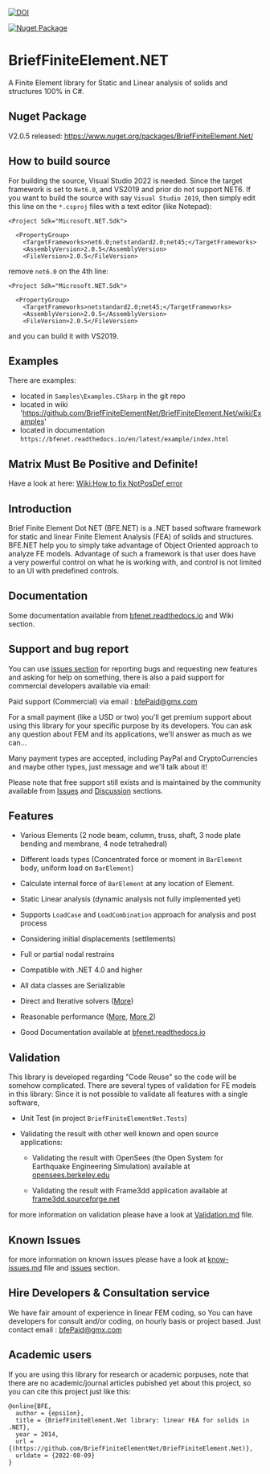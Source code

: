 [![DOI](https://zenodo.org/badge/67097947.svg)](https://zenodo.org/badge/latestdoi/67097947)

[![Nuget Package](https://img.shields.io/nuget/v/2)](https://www.nuget.org/packages/BriefFiniteElement.NET)   

# BriefFiniteElement.NET

A Finite Element library for Static and Linear analysis of solids and structures 100% in C#.

## Nuget Package

V2.0.5 released: https://www.nuget.org/packages/BriefFiniteElement.Net/

## How to build source

For building the source, Visual Studio 2022 is needed. Since the target framework is set to `Net6.0`, and VS2019 and prior do not support NET6.
If you want to build the source with say `Visual Studio 2019`, then simply edit this line on the `*.csproj` files with a text editor (like Notepad):

```
<Project Sdk="Microsoft.NET.Sdk">

  <PropertyGroup>
    <TargetFrameworks>net6.0;netstandard2.0;net45;</TargetFrameworks>
	<AssemblyVersion>2.0.5</AssemblyVersion>
	<FileVersion>2.0.5</FileVersion>
```

remove `net6.0` on the 4th line:

```
<Project Sdk="Microsoft.NET.Sdk">

  <PropertyGroup>
    <TargetFrameworks>netstandard2.0;net45;</TargetFrameworks>
	<AssemblyVersion>2.0.5</AssemblyVersion>
	<FileVersion>2.0.5</FileVersion>
```
and you can build it with VS2019.

## Examples
There are examples:
- located in `Samples\Examples.CSharp` in the git repo
- located in wiki 'https://github.com/BriefFiniteElementNet/BriefFiniteElement.Net/wiki/Examples'
- located in documentation `https://bfenet.readthedocs.io/en/latest/example/index.html`

## Matrix Must Be Positive and Definite!

Have a look at here:
[Wiki:How to fix NotPosDef error](https://github.com/BriefFiniteElementNet/BriefFiniteElement.Net/wiki/How-to-fix-NotPosDef-error)


## Introduction
Brief Finite Element Dot NET (BFE.NET) is a .NET based software framework for static and linear Finite Element Analysis (FEA) of solids and structures. BFE.NET help you to simply take advantage of Object Oriented approach to analyze FE models. Advantage of such a framework is that user does have a very powerful control on what he is working with, and control is not limited to an UI with predefined controls.

## Documentation

Some documentation available from [bfenet.readthedocs.io](https://bfenet.readthedocs.io/en/latest/) and Wiki section.

## Support and bug report

You can use [issues section](https://github.com/BriefFiniteElementNet/BriefFiniteElement.Net/issues) for reporting bugs and requesting new features and asking for help on something, there is also a paid support for commercial developers available via email:

Paid support (Commercial) via email : [bfePaid@gmx.com](mailto:BFE%20Paid%20Support%20<BFEPaid@gmx.com>?Subject=Support%20Request&Body=Please%20fill%20fair%20amount%20of%20description%20here)

For a small payment (like a USD or two) you'll get premium support about using this library for your specific purpose by its developers. You can ask any question about FEM and its applications, we'll answer as much as we can...

Many payment types are accepted, including PayPal and CryptoCurrencies and maybe other types, just message and we'll talk about it!

Please note that free support still exists and is maintained by the community available from [Issues](https://github.com/BriefFiniteElementNet/BriefFiniteElement.Net/issues) and [Discussion](https://github.com/BriefFiniteElementNet/BriefFiniteElement.Net/discussions) sections.

## Features

- Various Elements (2 node beam, column, truss, shaft, 3 node plate bending and membrane, 4 node tetrahedral)

- Different loads types (Concentrated force or moment in `BarElement` body, uniform load on `BarElement`)

- Calculate internal force of `BarElement` at any location of Element.

- Static Linear analysis (dynamic analysis not fully implemented yet)

- Supports ``LoadCase`` and ``LoadCombination`` approach for analysis and post process

- Considering initial displacements (settlements)
 
- Full or partial nodal restrains

- Compatible with .NET 4.0 and higher

- All data classes are Serializable

- Direct and Iterative solvers ([More](https://github.com/BriefFiniteElementNet/BFE.Net/wiki/Solvers-Available-in-package))

- Reasonable performance ([More](https://github.com/BriefFiniteElementNet/BFE.Net/wiki/Performance-and-Speed), [More 2](https://github.com/BriefFiniteElementNet/BFE.Net/wiki/Performance))

- Good Documentation available at [bfenet.readthedocs.io](https://bfenet.readthedocs.io/en/latest/)


## Validation

This library is developed regarding "Code Reuse" so the code will be somehow complicated. There are several types of validation for FE models in this library:
Since it is not possible to validate all features with a single software, 

* Unit Test (in project ``BriefFiniteElementNet.Tests``)
* Validating the result with other well known and open source applications:

	*  Validating the result with OpenSees (the Open System for Earthquake Engineering Simulation) available at [opensees.berkeley.edu](http://opensees.berkeley.edu/)

	*  Validating the result with Frame3dd application available at [frame3dd.sourceforge.net](http://frame3dd.sourceforge.net)


for more information on validation please have a look at [Validation.md](Validation.md) file.


## Known Issues

for more information on known issues please have a look at [know-issues.md](know-issues.md) file and [issues](https://github.com/BriefFiniteElementNet/BriefFiniteElement.Net/issues) section.

## Hire Developers & Consultation service
We have fair amount of experience in linear FEM coding, so
You can have developers for consult and/or coding, on hourly basis or project based. Just contact email : [bfePaid@gmx.com](mailto:BFE%20Paid%20Support%20<BFEPaid@gmx.com>?Subject=Ask%20About%20Hiring&Body=Please%20fill%20fair%20amount%20of%20description%20and%20details%20here)

## Academic users
If you are using this library for research or academic porpuses, note that there are no academic/journal articles pubished yet about this project, so you can cite this project just like this:

```
@online{BFE,
  author = {epsi1on},
  title = {BriefFiniteElement.Net library: linear FEA for solids in .NET},
  year = 2014,
  url = {(https://github.com/BriefFiniteElementNet/BriefFiniteElement.Net)},
  urldate = {2022-08-09}
}
```


